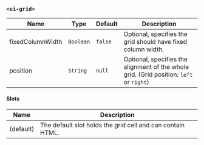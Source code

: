 ### `<ui-grid>`

| Name             | Type      | Default | Description                                                                             |
| ---------------- | --------- | ------- | --------------------------------------------------------------------------------------- |
| fixedColumnWidth | `Boolean` | `false` | Optional, specifies the grid should have fixed column width.                            |
| position         | `String`  | `null`  | Optional, specifies the alignment of the whole grid. (Grid position: `left` or `right`) |

#### Slots

| Name      | Description                                                |
| --------- | ---------------------------------------------------------- |
| (default) | The default slot holds the grid cell and can contain HTML. |
